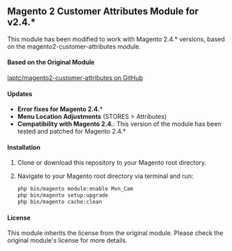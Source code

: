 ## Magento 2 Customer Attributes Module for v2.4.*

This module has been modified to work with Magento 2.4.* versions, based on the magento2-customer-attributes module.

#### Based on the Original Module

[laptc/magento2-customer-attributes on GitHub](https://github.com/laptc/magento2-customer-attributes)

#### Updates

- **Error fixes for Magento 2.4.***
- **Menu Location Adjustments** (STORES > Attributes)
- **Compatibility with Magento 2.4.**: This version of the module has been tested and patched for Magento 2.4.*

#### Installation

1. Clone or download this repository to your Magento root directory.
2. Navigate to your Magento root directory via terminal and run:

   ```bash
   php bin/magento module:enable Mvn_Cam 
   php bin/magento setup:upgrade 
   php bin/magento cache:clean

#### License

This module inherits the license from the original module. Please check the original module's license for more details.